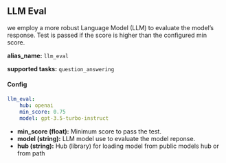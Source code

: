 
<div class="h3-box" markdown="1">

## LLM Eval

we employ a more robust Language Model (LLM) to evaluate the model’s response. Test is passed if the score is higher than the configured min score.

**alias_name:** `llm_eval`

**supported tasks:** `question_answering`

</div><div class="h3-box" markdown="1">

#### Config
```yaml
llm_eval:
    hub: openai
    min_score: 0.75
    model: gpt-3.5-turbo-instruct
```
- **min_score (float):** Minimum score to pass the test.
- **model (string):** LLM model use to evaluate the model reponse.
- **hub (string):**   Hub (library) for loading model from public models hub or from path 

<!-- #### Examples -->

</div>
